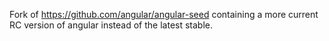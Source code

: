 Fork of <https://github.com/angular/angular-seed> containing a more current RC version of angular instead of the latest stable.
